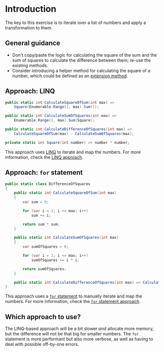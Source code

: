 # Introduction

The key to this exercise is to iterate over a list of numbers and apply a transformation to them.

## General guidance

- Don't copy/paste the logic for calculating the square of the sum and the sum of squares to calculate the difference between them; re-use the existing methods.
- Consider introducing a helper method for calculating the square of a number, which could be defined as an [extension method][extension-methods].

## Approach: LINQ

```csharp
public static int CalculateSquareOfSum(int max) =>
    Square(Enumerable.Range(1, max).Sum());

public static int CalculateSumOfSquares(int max) =>
    Enumerable.Range(1, max).Sum(Square);

public static int CalculateDifferenceOfSquares(int max) =>
    CalculateSquareOfSum(max) - CalculateSumOfSquares(max);

private static int Square(int number) => number * number;
```

This approach uses [LINQ][linq] to iterate and map the numbers.
For more information, check the [LINQ approach][approach-linq].

## Approach: `for` statement

```csharp
public static class DifferenceOfSquares
{
    public static int CalculateSquareOfSum(int max)
    {
        var sum = 0;

        for (var i = 1; i <= max; i++)
            sum += i;

        return sum * sum;
    }

    public static int CalculateSumOfSquares(int max)
    {
        var sumOfSquares = 0;

        for (var i = 1; i <= max; i++)
            sumOfSquares += i * i;

        return sumOfSquares;
    }

    public static int CalculateDifferenceOfSquares(int max) => CalculateSquareOfSum(max) - CalculateSumOfSquares(max);
}
```

This approach uses a [`for` statement][for-statement] to manually iterate and map the numbers.
For more information, check the [`for` statement approach][approach-for-statement].

## Which approach to use?

The LINQ-based approach will be a bit slower _and_ allocate more memory, but the difference will not be that big for smaller numbers.
The `for` statement is more performant but also more verbose, as well as having to deal with possible off-by-one errors.

[approach-linq]: https://exercism.org/tracks/csharp/exercises/difference-of-squares/approaches/linq
[approach-for-statement]: https://exercism.org/tracks/csharp/exercises/difference-of-squares/approaches/for-statement
[linq]: https://learn.microsoft.com/en-us/dotnet/csharp/programming-guide/concepts/linq/
[extension-methods]: https://docs.microsoft.com/en-us/dotnet/csharp/programming-guide/classes-and-structs/extension-methods
[for-statement]: https://learn.microsoft.com/en-us/dotnet/csharp/language-reference/statements/iteration-statements#the-for-statement
